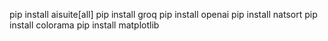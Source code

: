 pip install aisuite[all]
pip install groq
pip install openai
pip install natsort
pip install colorama
pip install matplotlib
